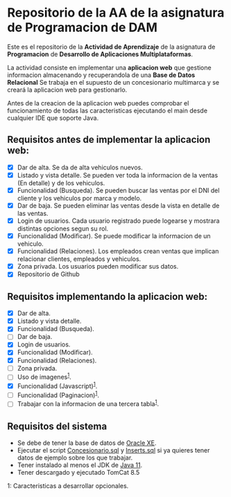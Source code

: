 # Repositorio de la AA de la asignatura de Programacion de DAM

Este es el repositorio de la **Actividad de Aprendizaje** de la asignatura de **Programacion** de **Desarrollo de Aplicaciones Multiplataformas**.

La actividad consiste en implementar una **aplicacion web** que gestione informacion almacenando y recuperandola de una **Base de Datos Relacional**
Se trabaja en el supuesto de un concesionario multimarca y se creará la aplicacion web para gestionarlo.

Antes de la creacion de la aplicacion web puedes comprobar el funcionamiento de todas las caracteristicas ejecutando el main desde cualquier IDE que soporte Java.

## Requisitos antes de implementar la aplicacion web:
- [x] Dar de alta. Se da de alta vehiculos nuevos.
- [x] Listado y vista detalle. Se pueden ver toda la informacion de la ventas (En detalle) y de los vehiculos.
- [x] Funcionalidad (Busqueda). Se pueden buscar las ventas por el DNI del cliente y los vehiculos por marca y modelo.
- [x] Dar de baja. Se pueden eliminar las ventas desde la vista en detalle de las ventas.
- [x] Login de usuarios. Cada usuario registrado puede logearse y mostrara distintas opciones segun su rol.
- [x] Funcionalidad (Modificar). Se puede modificar la informacion de un vehiculo.
- [x] Funcionalidad (Relaciones). Los empleados crean ventas que implican relacionar clientes, empleados y vehiculos.
- [x] Zona privada. Los usuarios pueden modificar sus datos.
- [x] Repositorio de Github

## Requisitos implementando la aplicacion web:
- [x] Dar de alta.
- [x] Listado y vista detalle.
- [x] Funcionalidad (Busqueda).
- [ ] Dar de baja.
- [x] Login de usuarios.
- [x] Funcionalidad (Modificar).
- [x] Funcionalidad (Relaciones).
- [ ] Zona privada.
- [ ] Uso de imagenes<sup>[1](#opcional)</sup>.
- [x] Funcionalidad (Javascript)<sup>[1](#opcional)</sup>.
- [ ] Funcionalidad (Paginacion)<sup>[1](#opcional)</sup>.
- [ ] Trabajar con la informacion de una tercera tabla<sup>[1](#opcional)</sup>.

## Requisitos del sistema
- Se debe de tener la base de datos de [Oracle XE](https://www.oracle.com/es/database/technologies/appdev/xe.html).
- Ejecutar el script [Concesionario.sql](sql/CONCESIONARIO.sql) y [Inserts.sql](sql/INSERTS.sql) si ya quieres tener datos de ejemplo sobre los que trabajar.
- Tener instalado al menos el JDK de [Java 11](https://adoptopenjdk.net/).
- Tener descargado y ejecutado TomCat 8.5





<a name="opcional">1</a>: Caracteristicas a desarrollar opcionales.